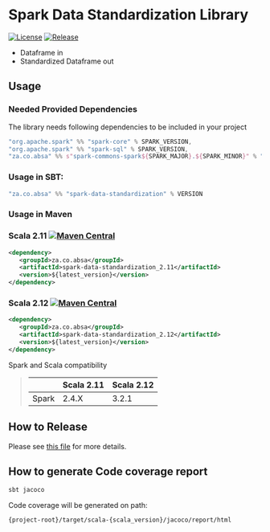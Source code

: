 # Spark Data Standardization Library

[![License](http://img.shields.io/:license-apache-blue.svg)](http://www.apache.org/licenses/LICENSE-2.0.html)
[![Release](https://github.com/AbsaOSS/spark-data-standardization/actions/workflows/release.yml/badge.svg)](https://github.com/AbsaOSS/spark-data-standardization/actions/workflows/release.yml)

- Dataframe in 
- Standardized Dataframe out

## Usage

### Needed Provided Dependencies

The library needs following dependencies to be included in your project

```sbt
"org.apache.spark" %% "spark-core" % SPARK_VERSION,
"org.apache.spark" %% "spark-sql" % SPARK_VERSION,
"za.co.absa" %% s"spark-commons-spark${SPARK_MAJOR}.${SPARK_MINOR}" % "0.3.1",
```

### Usage in SBT:
```sbt
"za.co.absa" %% "spark-data-standardization" % VERSION 
```

### Usage in Maven

### Scala 2.11 [![Maven Central](https://maven-badges.herokuapp.com/maven-central/za.co.absa/spark-data-standardization_2.11/badge.svg)](https://maven-badges.herokuapp.com/maven-central/za.co.absa/spark-data-standardization_2.11)

```xml
<dependency>
   <groupId>za.co.absa</groupId>
   <artifactId>spark-data-standardization_2.11</artifactId>
   <version>${latest_version}</version>
</dependency>
```

### Scala 2.12 [![Maven Central](https://maven-badges.herokuapp.com/maven-central/za.co.absa/spark-data-standardization_2.12/badge.svg)](https://maven-badges.herokuapp.com/maven-central/za.co.absa/spark-data-standardization_2.12)

```xml
<dependency>
   <groupId>za.co.absa</groupId>
   <artifactId>spark-data-standardization_2.12</artifactId>
   <version>${latest_version}</version>
</dependency>
```

Spark and Scala compatibility
>| | Scala 2.11 | Scala 2.12 |
>|---|---|---|
>|Spark| 2.4.X | 3.2.1 |

## How to Release

Please see [this file](RELEASE.md) for more details.

## How to generate Code coverage report
```sbt
sbt jacoco
```
Code coverage will be generated on path:
```
{project-root}/target/scala-{scala_version}/jacoco/report/html
```

